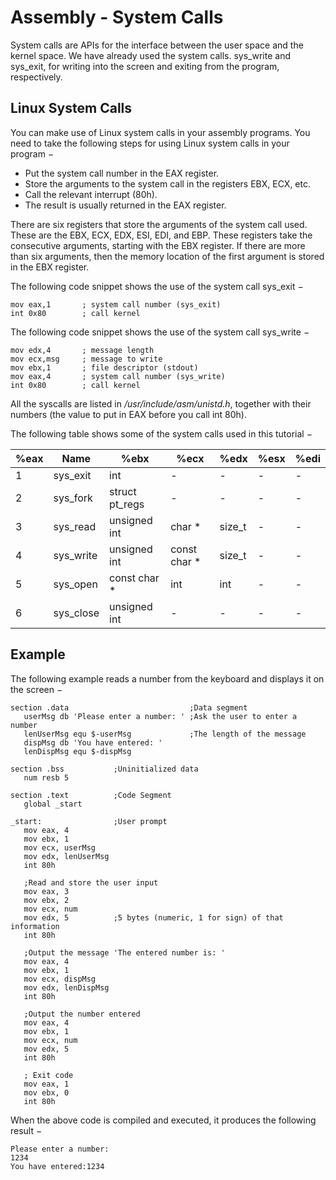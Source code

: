 # Assembly - System Calls

System calls are APIs for the interface between the user space and the kernel space. We have already used the system calls. sys_write and sys_exit, for writing into the screen and exiting from the program, respectively.

## Linux System Calls

You can make use of Linux system calls in your assembly programs. You need to take the following steps for using Linux system calls in your program −

- Put the system call number in the EAX register.
- Store the arguments to the system call in the registers EBX, ECX, etc.
- Call the relevant interrupt (80h).
- The result is usually returned in the EAX register.

There are six registers that store the arguments of the system call used. These are the EBX, ECX, EDX, ESI, EDI, and EBP. These registers take the consecutive arguments, starting with the EBX register. If there are more than six arguments, then the memory location of the first argument is stored in the EBX register.

The following code snippet shows the use of the system call sys_exit −

```
mov	eax,1		; system call number (sys_exit)
int	0x80		; call kernel
```

The following code snippet shows the use of the system call sys_write −

```
mov	edx,4		; message length
mov	ecx,msg		; message to write
mov	ebx,1		; file descriptor (stdout)
mov	eax,4		; system call number (sys_write)
int	0x80		; call kernel
```

All the syscalls are listed in */usr/include/asm/unistd.h*, together with their numbers (the value to put in EAX before you call int 80h).

The following table shows some of the system calls used in this tutorial −

| %eax | Name      | %ebx           | %ecx         | %edx   | %esx | %edi |
| ---- | --------- | -------------- | ------------ | ------ | ---- | ---- |
| 1    | sys_exit  | int            | -            | -      | -    | -    |
| 2    | sys_fork  | struct pt_regs | -            | -      | -    | -    |
| 3    | sys_read  | unsigned int   | char *       | size_t | -    | -    |
| 4    | sys_write | unsigned int   | const char * | size_t | -    | -    |
| 5    | sys_open  | const char *   | int          | int    | -    | -    |
| 6    | sys_close | unsigned int   | -            | -      | -    | -    |

## Example

The following example reads a number from the keyboard and displays it on the screen −

```
section .data                           ;Data segment
   userMsg db 'Please enter a number: ' ;Ask the user to enter a number
   lenUserMsg equ $-userMsg             ;The length of the message
   dispMsg db 'You have entered: '
   lenDispMsg equ $-dispMsg                 

section .bss           ;Uninitialized data
   num resb 5
	
section .text          ;Code Segment
   global _start
	
_start:                ;User prompt
   mov eax, 4
   mov ebx, 1
   mov ecx, userMsg
   mov edx, lenUserMsg
   int 80h

   ;Read and store the user input
   mov eax, 3
   mov ebx, 2
   mov ecx, num  
   mov edx, 5          ;5 bytes (numeric, 1 for sign) of that information
   int 80h
	
   ;Output the message 'The entered number is: '
   mov eax, 4
   mov ebx, 1
   mov ecx, dispMsg
   mov edx, lenDispMsg
   int 80h  

   ;Output the number entered
   mov eax, 4
   mov ebx, 1
   mov ecx, num
   mov edx, 5
   int 80h  
    
   ; Exit code
   mov eax, 1
   mov ebx, 0
   int 80h
```

When the above code is compiled and executed, it produces the following result −

```
Please enter a number:
1234  
You have entered:1234
```